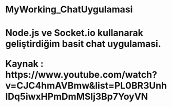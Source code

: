<h1> MyWorking_ChatUygulamasi <h1>

<p>Node.js ve Socket.io kullanarak geliştirdiğim basit chat uygulamasi.<p>
Kaynak : https://www.youtube.com/watch?v=CJC4hmAVBmw&list=PL0BR3UnhlDq5iwxHPmDmMSlj3Bp7YoyVN
